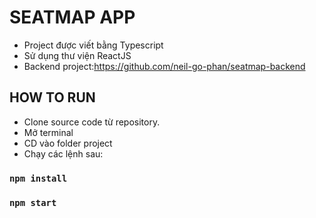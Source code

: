 # SEATMAP APP

- Project được viết bằng Typescript
- Sử dụng thư viện ReactJS
- Backend project:https://github.com/neil-go-phan/seatmap-backend

## HOW TO RUN
- Clone source code từ repository. 
- Mở terminal
- CD vào folder project
- Chạy các lệnh sau:

### `npm install`
### `npm start`
